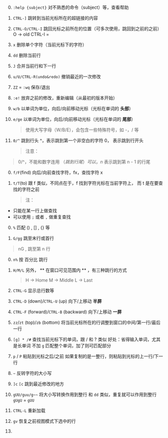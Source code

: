 ﻿0. `:help {subject}`
对不熟悉的命令（subject）等，查看帮助

0. `CTRL-]`
跳转到当前光标所在的超链接的内容

0. `CTRL-O/CTRL-I`
跳回光标之前所在的位置（可多次使用，跳回到之前的之前）
O -> old
CTRL-I = <Tab>

0. `x`
删除单个字符（当前光标下的字符）

0. `dd`
删除当前行

0. `J`
合并当前行和下一行

0. `u/U/CTRL-R(undo&redo)`
撤销最近的一次修改

0. `ZZ` = `:wq`
保存/退出

0. `:e!`
放弃之前的修改，重新编辑（从最初的版本开始）

0. `w/b`
以单词为单位，向后/向前移动光标（光标在单词的 **头部**）

0. `e/ge`
以单词为单位，向后/向前移动光标（光标在单词的 **尾部**）

	> 使用大写字母（W/B/E），会包含一些特殊符号，如 -，/ 等

0. `0/^`
跳到行头
^，表示跳到第一个非空白的字符
0， 表示跳到行开头

	> 注意：
> 0/^，不能和数字连用
> $（跳到行尾）可以，n$ 表示跳到第 n - 1 的行尾

0. `f/F`(find)
向后/向前查找字符，fx，查找字符 x 

0. `t/T`(to)
跟 f 类似，不同点在于，f 找到字符光标在当前字符上，
而 t 是在要查找的字符之前

	> 注：
* 只能在某一行上做查找
* 可以使用 `;` 或者 `,` 做重复查找

0. `%`
匹配 () , [] , {} 等

0. `G/gg`
跳至末行或首行
> nG , 跳至第 n 行

0. `n%`
按 百分比 跳行

0. `H/M/L`
另外， ** 在窗口可见范围内 ** ，有三种跳行的方式

	> H -> Home
M -> Middle
L -> Last
 
0. `CTRL-G`
显示总行数等

0. `CTRL-D` (down)/`CTRL-U` (up)
向下/上移动 **半屏**

0. `CTRL-F` (forward)/`CTRL-B` (backward)
向下/上移动 **一屏**

0. `zz`/`zt` (top)/`zb` (bottom)
将当前光标所在的行调整到窗口的中间/第一行/最后一行

0. `[g] * /#`
查找当前光标下的单词，跟 / 和 ? 类似
好处：省得输入单词，尤其是长单词 
不加 `g` 匹配整个单词，加了则可匹配部分

0. `p` / `P`
粘贴到光标之后/之前
如果复制的是一整行，则粘贴到光标的上一行/下一行

0. `~` 
反转字符的大小写

0. `]c` `[c`
跳到最近修改的地方

0. `gUU/guu/g~~` 
将大小写转换作用到整行
和 `dd` 类似，重复就可以作用到整行
`gUgU` = `gUU`

0. `CTRL-L`
重新加载

0. `gv`
恢复之前视图模式下选中的行

0. 
